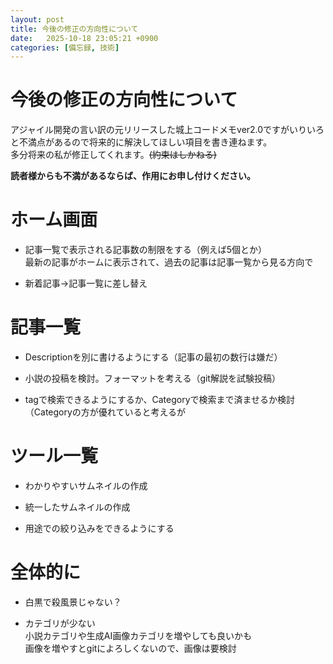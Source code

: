 ```yaml
---
layout: post
title: 今後の修正の方向性について
date:   2025-10-18 23:05:21 +0900
categories: [備忘録, 技術]
---
```

# 今後の修正の方向性について
アジャイル開発の言い訳の元リリースした城上コードメモver2.0ですがいりいろと不満点があるので将来的に解決してほしい項目を書き連ねます。
<br>多分将来の私が修正してくれます。~~(約束はしかねる)~~

**読者様からも不満があるならば、作用にお申し付けください。**

# ホーム画面

- 記事一覧で表示される記事数の制限をする（例えば5個とか）
<br>最新の記事がホームに表示されて、過去の記事は記事一覧から見る方向で

- 新着記事→記事一覧に差し替え

# 記事一覧

- Descriptionを別に書けるようにする（記事の最初の数行は嫌だ）

- 小説の投稿を検討。フォーマットを考える（git解説を試験投稿）

- tagで検索できるようにするか、Categoryで検索まで済ませるか検討（Categoryの方が優れていると考えるが



# ツール一覧

- わかりやすいサムネイルの作成

- 統一したサムネイルの作成

- 用途での絞り込みをできるようにする

# 全体的に

- 白黒で殺風景じゃない？

- カテゴリが少ない
<br>小説カテゴリや生成AI画像カテゴリを増やしても良いかも
<br>画像を増やすとgitによろしくないので、画像は要検討

